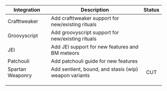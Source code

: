 


| Integration      | Description                                           | Status |
|------------------|-------------------------------------------------------|:------:|
| Crafttweaker     | Add crafttweaker support for new/existing rituals     |        |
| Groovyscript     | Add groovyscript support for new/existing rituals     |        |
| JEI              | Add JEI support for new features and BM meteors       |        |
| Patchouli        | Add patchouli guide for new features                  |        |
| Spartan Weaponry | Add sentient, bound, and stasis (wip) weapon variants |  CUT   |
|                  |                                                       |        |
|                  |                                                       |        |
|                  |                                                       |        |


